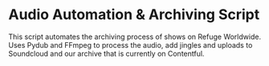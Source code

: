 # Audio Automation & Archiving Script

This script automates the archiving process of shows on Refuge Worldwide. Uses Pydub and FFmpeg to process the audio, add jingles and uploads to Soundcloud and our archive that is currently on Contentful.
